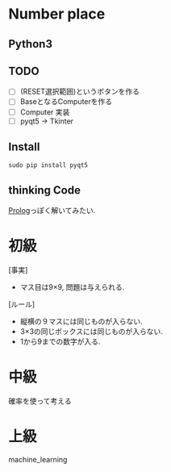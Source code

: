 # Number place

## Python3

## TODO
- [ ] (RESET選択範囲)というボタンを作る
- [ ] BaseとなるComputerを作る
- [ ] Computer 実装
- [ ] pyqt5 -> Tkinter

## Install

`sudo pip install pyqt5`

## thinking Code

[Prolog](https://en.wikipedia.org/wiki/Prolog)っぽく解いてみたい.

# 初級
[事実]
- マス目は9×9, 問題は与えられる.

[ルール]
- 縦横の９マスには同じものが入らない.
- 3×3の同じボックスには同じものが入らない.
- 1から9までの数字が入る.

# 中級
確率を使って考える

# 上級
machine_learning
